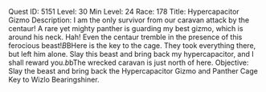 Quest ID: 5151
Level: 30
Min Level: 24
Race: 178
Title: Hypercapacitor Gizmo
Description: I am the only survivor from our caravan attack by the centaur! A rare yet mighty panther is guarding my best gizmo, which is around his neck. Hah! Even the centaur tremble in the presence of this ferocious beast!$B$BHere is the key to the cage. They took everything there, but left him alone. Slay this beast and bring back my hypercapacitor, and I shall reward you.$b$bThe wrecked caravan is just north of here.
Objective: Slay the beast and bring back the Hypercapacitor Gizmo and Panther Cage Key to Wizlo Bearingshiner.
